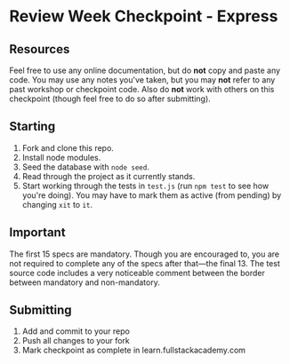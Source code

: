 # Review Week Checkpoint - Express

## Resources

Feel free to use any online documentation, but do **not** copy and paste any code. You may use any notes you've taken, but you may **not** refer to any past workshop or checkpoint code. Also do **not** work with others on this checkpoint (though feel free to do so after submitting).

## Starting

1. Fork and clone this repo.
2. Install node modules.
3. Seed the database with `node seed`.
4. Read through the project as it currently stands.
5. Start working through the tests in `test.js` (run `npm test` to see how you're doing). You may have to mark them as active (from pending) by changing `xit` to `it`.

## Important

The first 15 specs are mandatory. Though you are encouraged to, you are not required to complete any of the specs after that—the final 13. The test source code includes a very noticeable comment between the border between mandatory and non-mandatory.

## Submitting

1. Add and commit to your repo
2. Push all changes to your fork
3. Mark checkpoint as complete in learn.fullstackacademy.com
